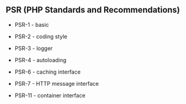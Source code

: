 PSR (PHP Standards and Recommendations)
-

* PSR-1 - basic
* PSR-2 - coding style
* PSR-3 - logger
* PSR-4 - autoloading

* PSR-6 - caching interface
* PSR-7 - HTTP message interface

* PSR-11 - container interface
